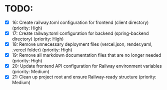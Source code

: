 # TODO:

- [x] 16: Create railway.toml configuration for frontend (client directory) (priority: High)
- [x] 17: Create railway.toml configuration for backend (spring-backend directory) (priority: High)
- [x] 18: Remove unnecessary deployment files (vercel.json, render.yaml, .vercel folder) (priority: High)
- [x] 19: Remove all markdown documentation files that are no longer needed (priority: High)
- [x] 20: Update frontend API configuration for Railway environment variables (priority: Medium)
- [x] 21: Clean up project root and ensure Railway-ready structure (priority: Medium)
